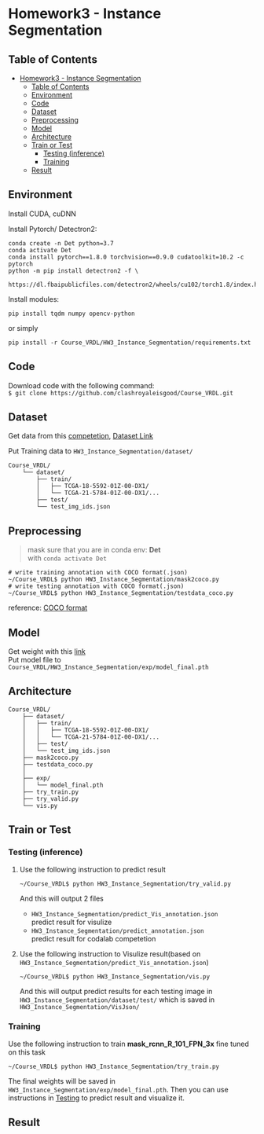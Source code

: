 # Homework3 - Instance Segmentation

## Table of Contents

- [Homework3 - Instance Segmentation](#homework3---instance-segmentation)
  - [Table of Contents](#table-of-contents)
  - [Environment](#environment)
  - [Code](#code)
  - [Dataset](#dataset)
  - [Preprocessing](#preprocessing)
  - [Model](#model)
  - [Architecture](#architecture)
  - [Train or Test](#train-or-test)
    - [Testing (inference)](#testing-inference)
    - [Training](#training)
  - [Result](#result)

## Environment
Install CUDA, cuDNN

Install Pytorch/ Detectron2:
```
conda create -n Det python=3.7
conda activate Det
conda install pytorch==1.8.0 torchvision==0.9.0 cudatoolkit=10.2 -c pytorch
python -m pip install detectron2 -f \
    https://dl.fbaipublicfiles.com/detectron2/wheels/cu102/torch1.8/index.html
```

Install modules:
```python=
pip install tqdm numpy opencv-python
```

or simply
```
pip install -r Course_VRDL/HW3_Instance_Segmentation/requirements.txt
```

## Code
Download code with the following command:  
`$ git clone https://github.com/clashroyaleisgood/Course_VRDL.git`

## Dataset
Get data from this [competetion](https://codalab.lisn.upsaclay.fr/competitions/333?secret_key=3b31d945-289d-4da6-939d-39435b506ee5), [Dataset Link](https://drive.google.com/file/d/1nEJ7NTtHcCHNQqUXaoPk55VH3Uwh4QGG/view?usp=sharing)

Put Training data to `HW3_Instance_Segmentation/dataset/`
```
Course_VRDL/
    └── dataset/
        ├── train/
        │   ├── TCGA-18-5592-01Z-00-DX1/
        │   └── TCGA-21-5784-01Z-00-DX1/...
        ├── test/
        └── test_img_ids.json
```

## Preprocessing
> mask sure that you are in conda env: **Det**  
> with `conda activate Det`

```
# write training annotation with COCO format(.json)
~/Course_VRDL$ python HW3_Instance_Segmentation/mask2coco.py
# write testing annotation with COCO format(.json)
~/Course_VRDL$ python HW3_Instance_Segmentation/testdata_coco.py
```
reference: [COCO format](https://cocodataset.org/#format-data)

## Model
Get weight with this [link]()  
Put model file to `Course_VRDL/HW3_Instance_Segmentation/exp/model_final.pth`

## Architecture
```
Course_VRDL/
    ├── dataset/
    │   ├── train/
    │   │   ├── TCGA-18-5592-01Z-00-DX1/
    │   │   └── TCGA-21-5784-01Z-00-DX1/...
    │   ├── test/
    │   └── test_img_ids.json
    ├── mask2coco.py
    ├── testdata_coco.py
    │
    ├── exp/
    │   └── model_final.pth
    ├── try_train.py
    ├── try_valid.py
    └── vis.py
```
## Train or Test
### Testing (inference)
1. Use the following instruction to predict result
   ```
   ~/Course_VRDL$ python HW3_Instance_Segmentation/try_valid.py
   ```
   And this will output 2 files
   - `HW3_Instance_Segmentation/predict_Vis_annotation.json`  
     predict result for visulize
   - `HW3_Instance_Segmentation/predict_annotation.json`  
     predict result for codalab competetion

2. Use the following instruction to Visulize result(based on `HW3_Instance_Segmentation/predict_Vis_annotation.json`)
   ```
   ~/Course_VRDL$ python HW3_Instance_Segmentation/vis.py
   ```
   And this will output predict results for each testing image in `HW3_Instance_Segmentation/dataset/test/` which is saved in `HW3_Instance_Segmentation/VisJson/`

### Training
Use the following instruction to train **mask_rcnn_R_101_FPN_3x** fine tuned on this task
```
~/Course_VRDL$ python HW3_Instance_Segmentation/try_train.py
```
The final weights will be saved in `HW3_Instance_Segmentation/exp/model_final.pth`.
Then you can use instructions in [Testing](#testing-inference) to predict result and visualize it.

## Result